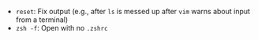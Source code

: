 - `reset`: Fix output (e.g., after `ls` is messed up after `vim` warns about input from a terminal)
- `zsh -f`: Open with no `.zshrc`
